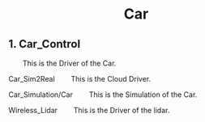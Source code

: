 # <center> Car </center>
 
## 1. Car_Control
&emsp;&emsp;This is the Driver of the Car.

Car_Sim2Real
&emsp;&emsp;This is the Cloud Driver.

Car_Simulation/Car
&emsp;&emsp;This is the Simulation of the Car.

Wireless_Lidar
&emsp;&emsp;This is the Driver of the lidar.

